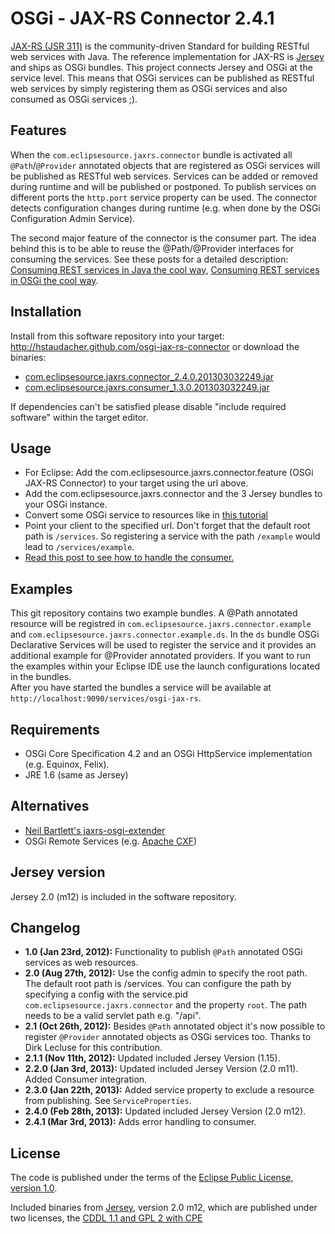 OSGi - JAX-RS Connector 2.4.1
=============================

[JAX-RS (JSR 311)](http://jsr311.java.net/) is the community-driven Standard for 
building RESTful web services with Java. The reference implementation for JAX-RS is 
[Jersey](http://jersey.java.net/) and ships as OSGi bundles. This project connects 
Jersey and OSGi at the service level. This means that OSGi services can be published as 
RESTful web services by simply registering them as OSGi services and also consumed as OSGi services ;).

Features
--------

When the `com.eclipsesource.jaxrs.connector` bundle is activated all `@Path`/`@Provider` annotated
objects that are registered as OSGi services will be published as RESTful web services.
Services can be added or removed during runtime and will be published or postponed.
To publish services on different ports the `http.port` service property can be used.
The connector detects configuration changes during runtime (e.g. when done by the 
OSGi Configuration Admin Service).  

The second major feature of the connector is the consumer part. The idea behind this is to be able to reuse the @Path/@Provider 
interfaces for consuming the services. See these posts for a detailed description: [Consuming REST services in Java the cool way](http://eclipsesource.com/blogs/2012/11/27/consuming-rest-services-in-java-the-cool-way/), [Consuming REST services in OSGi the cool way](http://eclipsesource.com/blogs/2012/11/28/consuming-rest-services-in-osgi-the-cool-way/).

Installation
------------

Install from this software repository into your target: http://hstaudacher.github.com/osgi-jax-rs-connector 
or download the binaries:

* [com.eclipsesource.jaxrs.connector_2.4.0.201303032249.jar](http://hstaudacher.github.com/osgi-jax-rs-connector/plugins/com.eclipsesource.jaxrs.connector_2.4.0.201303032249.jar)
* [com.eclipsesource.jaxrs.consumer_1.3.0.201303032249.jar](http://hstaudacher.github.com/osgi-jax-rs-connector/plugins/com.eclipsesource.jaxrs.consumer_1.3.0.201303032249.jar)

If dependencies can't be satisfied please disable "include required software" within the target editor.

Usage
-----

* For Eclipse: Add the com.eclipsesource.jaxrs.connector.feature (OSGi JAX-RS Connector) to your target using the url above.
* Add the com.eclipsesource.jaxrs.connector and the 3 Jersey bundles to your OSGi instance.
* Convert some OSGi service to resources like in [this tutorial](http://jersey.java.net/nonav/documentation/latest/getting-started.html#d4e45)
* Point your client to the specified url. Don't forget that the default root path is `/services`. So registering a 
service with the path `/example` would lead to `/services/example`.  
* [Read this post to see how to handle the consumer.](http://eclipsesource.com/blogs/2012/11/28/consuming-rest-services-in-osgi-the-cool-way/)

Examples
--------
This git repository contains two example bundles. A @Path annotated resource will be registred in `com.eclipsesource.jaxrs.connector.example` 
and `com.eclipsesource.jaxrs.connector.example.ds`. In the `ds` bundle OSGi Declarative Services will be used to register
the service and it provides an additional example for @Provider annotated providers. If you want to run the examples within
your Eclipse IDE use the launch configurations located in the bundles.  
After you have started the bundles a service will be available at `http://localhost:9090/services/osgi-jax-rs`.

Requirements
------------

* OSGi Core Specification 4.2 and an OSGi HttpService implementation (e.g. Equinox, Felix).
* JRE 1.6 (same as Jersey)

Alternatives
------------

* [Neil Bartlett's jaxrs-osgi-extender](https://github.com/njbartlett/jaxrs-osgi-extender)
* OSGi Remote Services (e.g. [Apache CXF](http://cxf.apache.org/distributed-osgi-reference.html#DistributedOSGiReference-ServiceProviderpropertiesForConfiguringRESTfulJAXRSbasedendpointsandconsumers))

Jersey version
--------------

Jersey 2.0 (m12) is included in the software repository.  

Changelog
---------

* **1.0 (Jan 23rd, 2012):** Functionality to publish `@Path` annotated OSGi services as web resources.
* **2.0 (Aug 27th, 2012):** Use the config admin to specify the root path. The default root path is /services. You can configure the path by specifying a config with the service.pid `com.eclipsesource.jaxrs.connector` and the property `root`. The path needs to be a valid servlet path e.g. "/api".  
* **2.1 (Oct 26th, 2012):** Besides `@Path` annotated object it's now possible to register `@Provider` annotated objects as OSGi services too. Thanks to Dirk Lecluse for this contribution.
* **2.1.1 (Nov 11th, 2012):** Updated included Jersey Version (1.15).
* **2.2.0 (Jan 3rd, 2013):** Updated included Jersey Version (2.0 m11). Added Consumer integration.
* **2.3.0 (Jan 22th, 2013):** Added service property to exclude a resource from publishing. See `ServiceProperties`.
* **2.4.0 (Feb 28th, 2013):** Updated included Jersey Version (2.0 m12).
* **2.4.1 (Mar 3rd, 2013):** Adds error handling to consumer.

License
-------

The code is published under the terms of the [Eclipse Public License, version 1.0](http://www.eclipse.org/legal/epl-v10.html).

Included binaries from [Jersey](http://jersey.java.net/), version 2.0 m12, which are published under two licenses, the [CDDL 1.1 and GPL 2 with CPE](http://glassfish.java.net/public/CDDL+GPL_1_1.html)
